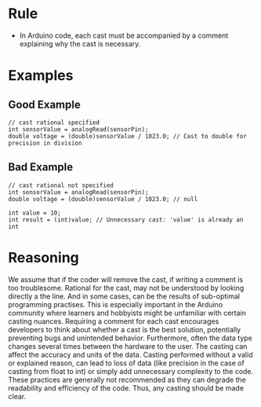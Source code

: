 # Rule
- In Arduino code, each cast must be accompanied by a comment explaining why the cast is necessary.

# Examples
## Good Example
```
// cast rational specified
int sensorValue = analogRead(sensorPin);
double voltage = (double)sensorValue / 1023.0; // Cast to double for precision in division
```
## Bad Example
```
// cast rational not specified
int sensorValue = analogRead(sensorPin);
double voltage = (double)sensorValue / 1023.0; // null

int value = 10;
int result = (int)value; // Unnecessary cast: 'value' is already an int
```

# Reasoning
We assume that if the coder will remove the cast, if writing a comment is too troublesome. Rational for the cast, may not be understood by looking directly a the line. And in some cases, can be the results of sub-optimal programming practises. This is especially important in the Arduino community where learners and hobbyists might be unfamiliar with certain casting nuances. Requiring a comment for each cast encourages developers to think about whether a cast is the best solution, potentially preventing bugs and unintended behavior. Furthermore, often the data type changes several times between the hardware to the user. The casting can affect the accuracy and units of the data. Casting performed without a valid or explained reason, can lead to loss of data (like precision in the case of casting from float to int) or simply add unnecessary complexity to the code. These practices are generally not recommended as they can degrade the readability and efficiency of the code. Thus, any casting should be made clear.